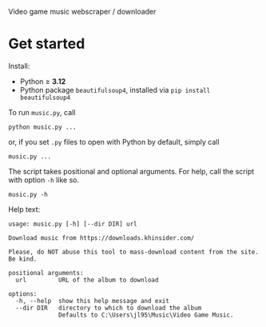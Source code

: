 Video game music webscraper / downloader

# Get started

Install:
<ul>
  <li>Python ≥ <b>3.12</b>
  <li>Python package <code>beautifulsoup4</code>, installed via <code>pip install beautifulsoup4</code></li>
</ul>


To run <code>music.py</code>, call

```
python music.py ...
```

or, if you set <code>.py</code> files to open with Python by default, simply call

```
music.py ...
```

The script takes positional and optional arguments. For help, call the script with option <code>-h</code> like so.

```
music.py -h
```

Help text:

```
usage: music.py [-h] [--dir DIR] url

Download music from https://downloads.khinsider.com/

Please, do NOT abuse this tool to mass-download content from the site. Be kind.

positional arguments:
  url         URL of the album to download

options:
  -h, --help  show this help message and exit
  --dir DIR   directory to which to download the album
              Defaults to C:\Users\jl95\Music\Video Game Music.
```
